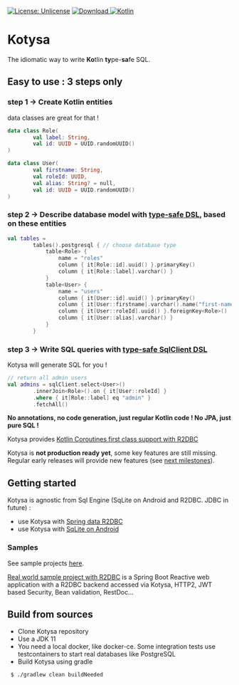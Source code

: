 [![License: Unlicense](https://img.shields.io/github/license/ufoss-org/kotysa)](http://unlicense.org/)
[![Download](https://api.bintray.com/packages/ufoss/ufoss/kotysa/images/download.svg) ](https://bintray.com/ufoss/ufoss/kotysa/_latestVersion)
[![Kotlin](https://img.shields.io/badge/kotlin-1.4.0-blue.svg?logo=kotlin)](http://kotlinlang.org)

# Kotysa

The idiomatic way to write **Ko**tlin **ty**pe-**sa**fe SQL.

## Easy to use : 3 steps only
### step 1 -> Create Kotlin entities

data classes are great for that !

```kotlin
data class Role(
        val label: String,
        val id: UUID = UUID.randomUUID()
)

data class User(
        val firstname: String,
        val roleId: UUID,
        val alias: String? = null,
        val id: UUID = UUID.randomUUID()
)
```

### step 2 -> Describe database model with [type-safe DSL](docs/table-modelling.md), based on these entities

```kotlin
val tables =
        tables().postgresql { // choose database type
            table<Role> {
                name = "roles"
                column { it[Role::id].uuid() }.primaryKey()
                column { it[Role::label].varchar() }
            }
            table<User> {
                name = "users"
                column { it[User::id].uuid() }.primaryKey()
                column { it[User::firstname].varchar().name("first-name") }
                column { it[User::roleId].uuid() }.foreignKey<Role>()
                column { it[User::alias].varchar() }
            }
        }
```

### step 3 -> Write SQL queries with [type-safe SqlClient DSL](docs/sql-queries.md)

Kotysa will generate SQL for you !

```kotlin
// return all admin users
val admins = sqlClient.select<User>()
        .innerJoin<Role>().on { it[User::roleId] }
        .where { it[Role::label] eq "admin" }
        .fetchAll()
```

**No annotations, no code generation, just regular Kotlin code ! No JPA, just pure SQL !**

Kotysa provides [Kotlin Coroutines first class support with R2DBC](kotysa-spring-r2dbc/README.md#coroutines-first-class-support)

Kotysa is **not production ready yet**, some key features are still missing. Regular early releases will provide new features (see [next milestones](https://github.com/ufoss-org/kotysa/milestones)).

## Getting started

Kotysa is agnostic from Sql Engine (SqLite on Android and R2DBC. JDBC in future) :
* use Kotysa with [Spring data R2DBC](kotysa-spring-r2dbc/README.md)
* use Kotysa with [SqLite on Android](kotysa-android/README.md)

### Samples

See sample projects [here](samples).

[Real world sample project with R2DBC](https://github.com/pull-vert/demo-kotlin) is a Spring Boot Reactive web application with a R2DBC backend accessed via Kotysa, HTTP2, JWT based Security, Bean validation, RestDoc...

## Build from sources

* Clone Kotysa repository
* Use a JDK 11
* You need a local docker, like docker-ce. Some integration tests use testcontainers to start real databases like PostgreSQL
* Build Kotysa using gradle

```bash
 $ ./gradlew clean buildNeeded
```
